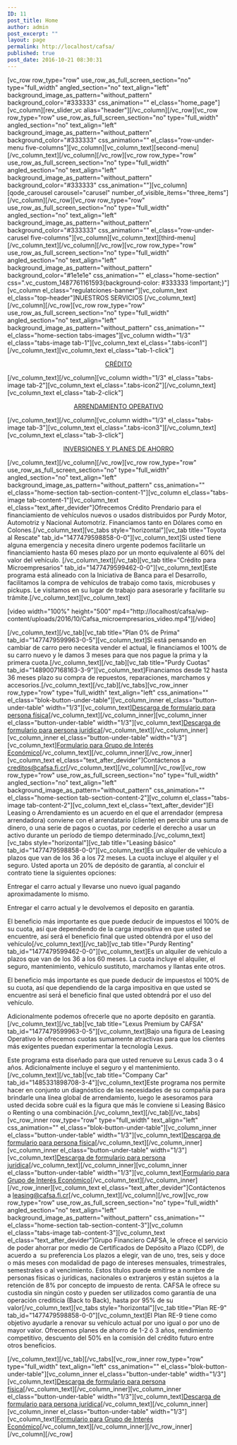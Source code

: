 ```yaml
---
ID: 11
post_title: Home
author: admin
post_excerpt: ""
layout: page
permalink: http://localhost/cafsa/
published: true
post_date: 2016-10-21 08:30:31
---
```

[vc_row row_type="row" use_row_as_full_screen_section="no" type="full_width" angled_section="no" text_align="left" background_image_as_pattern="without_pattern" background_color="#333333" css_animation="" el_class="home_page"][vc_column][rev_slider_vc alias="header"][/vc_column][/vc_row][vc_row row_type="row" use_row_as_full_screen_section="no" type="full_width" angled_section="no" text_align="left" background_image_as_pattern="without_pattern" background_color="#333333" css_animation="" el_class="row-under-menu five-columns"][vc_column][vc_column_text][second-menu][/vc_column_text][/vc_column][/vc_row][vc_row row_type="row" use_row_as_full_screen_section="no" type="full_width" angled_section="no" text_align="left" background_image_as_pattern="without_pattern" background_color="#333333" css_animation=""][vc_column][qode_carousel carousel="carusel" number_of_visible_items="three_items"][/vc_column][/vc_row][vc_row row_type="row" use_row_as_full_screen_section="no" type="full_width" angled_section="no" text_align="left" background_image_as_pattern="without_pattern" background_color="#333333" css_animation="" el_class="row-under-carusel five-columns"][vc_column][vc_column_text][third-menu][/vc_column_text][/vc_column][/vc_row][vc_row row_type="row" use_row_as_full_screen_section="no" type="full_width" angled_section="no" text_align="left" background_image_as_pattern="without_pattern" background_color="#1e1e1e" css_animation="" el_class="home-section" css=".vc_custom_1487761161593{background-color: #333333 !important;}"][vc_column el_class="regulatciones-banner"][vc_column_text el_class="top-header"]<span class="colortext">NUESTROS </span> <span class="require">SERVICIOS</span>
[/vc_column_text][/vc_column][/vc_row][vc_row row_type="row" use_row_as_full_screen_section="no" type="full_width" angled_section="no" text_align="left" background_image_as_pattern="without_pattern" css_animation="" el_class="home-section tabs-images"][vc_column width="1/3" el_class="tabs-image tab-1"][vc_column_text el_class=".tabs-icon1"][/vc_column_text][vc_column_text el_class="tab-1-click"]
<p style="text-align: center;"><a href="#">CRÉDITO</a></p>
[/vc_column_text][/vc_column][vc_column width="1/3" el_class="tabs-image tab-2"][vc_column_text el_class=".tabs-icon2"][/vc_column_text][vc_column_text el_class="tab-2-click"]
<p style="text-align: center;"><a href="#">ARRENDAMIENTO
OPERATIVO</a></p>
[/vc_column_text][/vc_column][vc_column width="1/3" el_class="tabs-image tab-3"][vc_column_text el_class=".tabs-icon3"][/vc_column_text][vc_column_text el_class="tab-3-click"]
<p style="text-align: center;"><a href="#">INVERSIONES Y PLANES DE AHORRO</a></p>
[/vc_column_text][/vc_column][/vc_row][vc_row row_type="row" use_row_as_full_screen_section="no" type="full_width" angled_section="no" text_align="left" background_image_as_pattern="without_pattern" css_animation="" el_class="home-section tab-section-content-1"][vc_column el_class="tabs-image tab-content-1"][vc_column_text el_class="text_after_devider"]Ofrecemos Crédito Prendario para el financiamiento de vehículos nuevos o usados distribuidos por Purdy Motor, Automotriz y Nacional Automotriz. Financiamos tanto en Dólares como en Colones.[/vc_column_text][vc_tabs style="horizontal"][vc_tab title="Toyota al Rescate" tab_id="1477479598858-0-0"][vc_column_text]Si usted tiene alguna emergencia y necesita dinero urgente podemos facilitarle un financiamiento hasta 60 meses plazo por un monto equivalente al 60% del valor del vehículo.
[/vc_column_text][/vc_tab][vc_tab title="Crédito para Microempresarios" tab_id="1477479599462-0-0"][vc_column_text]Este programa está alineado con la Iniciativa de Banca para el Desarrollo, facilitamos la compra de vehículos de trabajo como taxis, microbuses y pickups. Le visitamos en su lugar de trabajo para asesorarle y facilitarle su trámite.[/vc_column_text][vc_column_text]

[video width="100%" height="500" mp4="http://localhost/cafsa/wp-content/uploads/2016/10/Cafsa_microempresarios_video.mp4"][/video]

[/vc_column_text][/vc_tab][vc_tab title="Plan 0% de Prima" tab_id="1477479599963-0-5"][vc_column_text]Si está pensando en cambiar de carro pero necesita vender el actual, le financiamos el 100% de su carro nuevo y le damos 3 meses para que nos pague la prima y la primera cuota.[/vc_column_text][/vc_tab][vc_tab title="Purdy Cuotas" tab_id="1489007168163-3-9"][vc_column_text]Financiamos desde 12 hasta 36 meses plazo su compra de repuestos, reparaciones, marchamos y accesorios.[/vc_column_text][/vc_tab][/vc_tabs][vc_row_inner row_type="row" type="full_width" text_align="left" css_animation="" el_class="blok-button-under-table"][vc_column_inner el_class="button-under-table" width="1/3"][vc_column_text]<a href="http://localhost/cafsa/wp-content/uploads/2016/10/Formulario_Persona_Fisica.pdf">Descarga de formulario
para persona física</a>[/vc_column_text][/vc_column_inner][vc_column_inner el_class="button-under-table" width="1/3"][vc_column_text]<a href="http://localhost/cafsa/wp-content/uploads/2016/10/Formulario_Persona_Juridica.pdf">Descarga de formulario
para persona jurídica</a>[/vc_column_text][/vc_column_inner][vc_column_inner el_class="button-under-table" width="1/3"][vc_column_text]<a href="http://localhost/cafsa/wp-content/uploads/2016/10/GIE-NO-VINCULADOS-PJ_1.xls">Formulario para Grupo de Interés Económico</a>[/vc_column_text][/vc_column_inner][/vc_row_inner][vc_column_text el_class="text_after_devider"]Contáctenos a creditos@cafsa.fi.cr[/vc_column_text][/vc_column][/vc_row][vc_row row_type="row" use_row_as_full_screen_section="no" type="full_width" angled_section="no" text_align="left" background_image_as_pattern="without_pattern" css_animation="" el_class="home-section tab-section-content-2"][vc_column el_class="tabs-image tab-content-2"][vc_column_text el_class="text_after_devider"]El Leasing o Arrendamiento es un acuerdo en el que el arrendador (empresa arrendadora) conviene con el arrendatario (cliente) en percibir una suma de dinero, o una serie de pagos o cuotas, por cederle el derecho a usar un activo durante un período de tiempo determinado.[/vc_column_text][vc_tabs style="horizontal"][vc_tab title="Leasing básico" tab_id="1477479598858-0-0"][vc_column_text]Es un alquiler de vehículo a plazos que van de los 36 a los 72 meses. La cuota incluye el alquiler y el seguro. Usted aporta un 20% de depósito de garantía, al concluir el contrato tiene la siguientes opciones:

Entregar el carro actual y llevarse uno nuevo igual pagando aproximadamente lo mismo.

Entregar el carro actual y le devolvemos el deposito en garantía.

El beneficio más importante es que puede deducir de impuestos el 100% de su cuota, así que dependiendo de la carga impositiva en que usted se encuentre, así será el beneficio final que usted obtendrá por el uso del vehículo[/vc_column_text][/vc_tab][vc_tab title="Purdy Renting" tab_id="1477479599462-0-0"][vc_column_text]Es un alquiler de vehículo a plazos que van de los 36 a los 60 meses. La cuota incluye el alquiler, el seguro, mantenimiento, vehículo sustituto, marchamos y llantas ente otros.

El beneficio más importante es que puede deducir de impuestos el 100% de su cuota, así que dependiendo de la carga impositiva en que usted se encuentre así será́ el beneficio final que usted obtendrá́ por el uso del vehículo.

Adicionalmente podemos ofrecerle que no aporte depósito en garantía.[/vc_column_text][/vc_tab][vc_tab title="Lexus Premium by CAFSA" tab_id="1477479599963-0-5"][vc_column_text]Bajo una figura de Leasing Operativo le ofrecemos cuotas sumamente atractivas para que los clientes más exigentes puedan experimentar la tecnología Lexus.

Este programa esta diseñado para que usted renueve su Lexus cada 3 o 4 años. Adicionalmente incluye el seguro y el mantenimiento.[/vc_column_text][/vc_tab][vc_tab title="Company Car" tab_id="1485331898708-3-4"][vc_column_text]Este programa nos permite hacer en conjunto un diagnóstico de las necesidades de su compañía para brindarle una línea global de arrendamiento, luego le asesoramos para usted decida sobre cuál es la figura que más le conviene si Leasing Básico o Renting o una combinación.[/vc_column_text][/vc_tab][/vc_tabs][vc_row_inner row_type="row" type="full_width" text_align="left" css_animation="" el_class="blok-button-under-table"][vc_column_inner el_class="button-under-table" width="1/3"][vc_column_text]<a href="http://localhost/cafsa/wp-content/uploads/2016/10/Formulario_Persona_Fisica.pdf">Descarga de formulario
para persona física</a>[/vc_column_text][/vc_column_inner][vc_column_inner el_class="button-under-table" width="1/3"][vc_column_text]<a href="http://localhost/cafsa/wp-content/uploads/2016/10/Formulario_Persona_Juridica.pdf">Descarga de formulario
para persona jurídica</a>[/vc_column_text][/vc_column_inner][vc_column_inner el_class="button-under-table" width="1/3"][vc_column_text]<a href="http://localhost/cafsa/wp-content/uploads/2016/10/GIE-NO-VINCULADOS-PJ_1.xls">Formulario para Grupo de Interés Económico</a>[/vc_column_text][/vc_column_inner][/vc_row_inner][vc_column_text el_class="text_after_devider"]Contáctenos a leasing@cafsa.fi.cr[/vc_column_text][/vc_column][/vc_row][vc_row row_type="row" use_row_as_full_screen_section="no" type="full_width" angled_section="no" text_align="left" background_image_as_pattern="without_pattern" css_animation="" el_class="home-section tab-section-content-3"][vc_column el_class="tabs-image tab-content-3"][vc_column_text el_class="text_after_devider"]Grupo Financiero CAFSA, le ofrece el servicio de poder ahorrar por medio de Certificados de Depósito a Plazo (CDP), de acuerdo a  su preferencia
Los plazos a elegir, van de uno, tres, seis y doce o más meses con modalidad de pago de intereses mensuales, trimestrales, semestrales o al vencimiento. Estos títulos puede emitirse a nombre de personas físicas o jurídicas, nacionales o extranjeros y están sujetos a la retención de 8% por concepto de impuesto de renta.
CAFSA le ofrece su custodia sin ningún costo y pueden ser utilizados como garantía de una operación crediticia (Back to Back), hasta por 95% de su valor[/vc_column_text][vc_tabs style="horizontal"][vc_tab title="Plan RE-9" tab_id="1477479598858-0-0"][vc_column_text]El Plan RE-9 tiene como objetivo ayudarle a renovar su vehículo actual por uno igual o por uno de mayor valor. Ofrecemos planes de ahorro de 1-2 ó 3 años, rendimiento competitivo, descuento del 50% en la comisión del crédito futuro entre otros beneficios.

[/vc_column_text][/vc_tab][/vc_tabs][vc_row_inner row_type="row" type="full_width" text_align="left" css_animation="" el_class="blok-button-under-table"][vc_column_inner el_class="button-under-table" width="1/3"][vc_column_text]<a href="http://localhost/cafsa/wp-content/uploads/2016/10/Formulario_Persona_Fisica.pdf">Descarga de formulario
para persona física</a>[/vc_column_text][/vc_column_inner][vc_column_inner el_class="button-under-table" width="1/3"][vc_column_text]<a href="http://localhost/cafsa/wp-content/uploads/2016/10/Formulario_Persona_Juridica.pdf">Descarga de formulario
para persona jurídica</a>[/vc_column_text][/vc_column_inner][vc_column_inner el_class="button-under-table" width="1/3"][vc_column_text]<a href="http://localhost/cafsa/wp-content/uploads/2016/10/GIE-NO-VINCULADOS-PJ_1.xls">Formulario para Grupo de Interés Económico</a>[/vc_column_text][/vc_column_inner][/vc_row_inner][/vc_column][/vc_row]